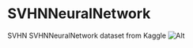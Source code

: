 # SVHNNeuralNetwork
SVHN 
SVHNNeuralNetwork dataset from Kaggle
![Alt](https://repobeats.axiom.co/api/embed/bc9191ed3c1b97549ae379cc3265aad15591d5b4.svg "Repobeats analytics image")
